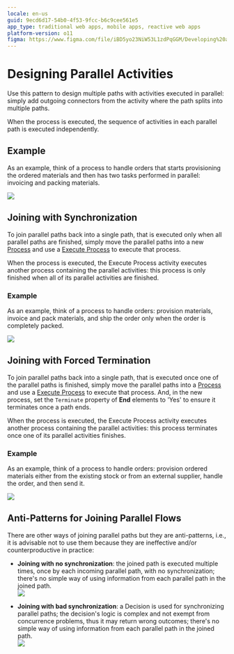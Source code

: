 ```yaml
---
locale: en-us
guid: 9ecd6d17-54b0-4f53-9fcc-b6c9cee561e5
app_type: traditional web apps, mobile apps, reactive web apps
platform-version: o11
figma: https://www.figma.com/file/iBD5yo23NiW53L1zdPqGGM/Developing%20an%20Application?node-id=269:7
---
```


# Designing Parallel Activities

Use this pattern to design multiple paths with activities executed in parallel: simply add outgoing connectors from the activity where the path splits into multiple paths.

When the process is executed, the sequence of activities in each parallel path is executed independently.

## Example

As an example, think of a process to handle orders that starts provisioning the ordered materials and then has two tasks performed in parallel: invoicing and packing materials.

![](images/starting-parallel-activities.png)

## Joining with Synchronization

To join parallel paths back into a single path, that is executed only when all parallel paths are finished, simply move the parallel paths into a new [Process](../process.md) and use a [Execute Process](<../../../ref/lang/auto/class-execute-process.md>) to execute that process.

When the process is executed, the Execute Process activity executes another process containing the parallel activities: this process is only finished when all of its parallel activities are finished.

### Example

As an example, think of a process to handle orders: provision materials, invoice and pack materials, and ship the order only when the order is completely packed.

![](images/join-parallel-activities-synch.png)

## Joining with Forced Termination

To join parallel paths back into a single path, that is executed once one of the parallel paths is finished, simply move the parallel paths into a [Process](../process.md) and use a [Execute Process](<../../../ref/lang/auto/class-execute-process.md>) to execute that process. And, in the new process, set the `Terminate` property of **End** elements to 'Yes' to ensure it terminates once a path ends.

When the process is executed, the Execute Process activity executes another process containing the parallel activities: this process terminates once one of its parallel activities finishes.

### Example

As an example, think of a process to handle orders: provision ordered materials either from the existing stock or from an external supplier, handle the order, and then send it.

![](images/join-parallel-activities-termination.png)

## Anti-Patterns for Joining Parallel Flows

There are other ways of joining parallel paths but they are anti-patterns, i.e., it is advisable not to use them because they are ineffective and/or counterproductive in practice:

* **Joining with no synchronization**: the joined path is executed multiple times, once by each incoming parallel path, with no synchronization; there's no simple way of using information from each parallel path in the joined path.  
![](images/join-parallel-activities-no-synch.png)

* **Joining with bad synchronization**: a Decision is used for synchronizing parallel paths; the decision's logic is complex and not exempt from concurrence problems, thus it may return wrong outcomes; there's no simple way of using information from each parallel path in the joined path.  
![](images/join-parallel-activities-bad-synch.png)
